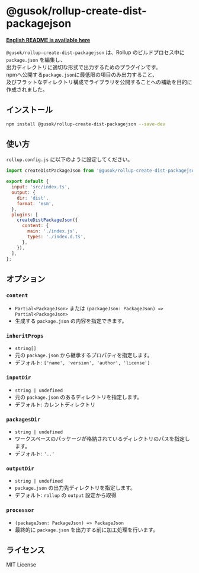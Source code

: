 # @gusok/rollup-create-dist-packagejson

**[English README is available here](./README.md)**

`@gusok/rollup-create-dist-packagejson` は、Rollup のビルドプロセス中に `package.json` を編集し、  
出力ディレクトリに適切な形式で出力するためのプラグインです。  
npmへ公開する`package.json`に最低限の項目のみ出力すること、  
及びフラットなディレクトリ構成でライブラリを公開することへの補助を目的に作成されました。

## インストール

```sh
npm install @gusok/rollup-create-dist-packagejson --save-dev
```

## 使い方

`rollup.config.js` に以下のように設定してください。

```js
import createDistPackageJson from '@gusok/rollup-create-dist-packagejson';

export default {
  input: 'src/index.ts',
  output: {
    dir: 'dist',
    format: 'esm',
  },
  plugins: [
    createDistPackageJson({
      content: {
        main: './index.js',
        types: './index.d.ts',
      },
    }),
  ],
};
```

## オプション

### `content`

- `Partial<PackageJson>` または `(packageJson: PackageJson) => Partial<PackageJson>`
- 生成する `package.json` の内容を指定できます。

### `inheritProps`

- `string[]`
- 元の `package.json` から継承するプロパティを指定します。
- デフォルト: `['name', 'version', 'author', 'license']`

### `inputDir`

- `string | undefined`
- 元の `package.json` のあるディレクトリを指定します。
- デフォルト: カレントディレクトリ

### `packagesDir`

- `string | undefined`
- ワークスペースのパッケージが格納されているディレクトリのパスを指定します。
- デフォルト: `'..'`

### `outputDir`

- `string | undefined`
- `package.json` の出力先ディレクトリを指定します。
- デフォルト: `rollup` の `output` 設定から取得

### `processor`

- `(packageJson: PackageJson) => PackageJson`
- 最終的に `package.json` を出力する前に加工処理を行います。

## ライセンス

MIT License

